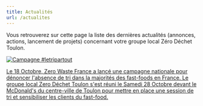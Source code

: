 ```yaml
---
title: Actualités
url: /actualites
---
```


Vous retrouverez sur cette page la liste des dernières actualités (annonces, actions, lancement de projets) concernant votre groupe local Zéro Déchet Toulon.

<div class="container_actu">
  <div class="section">
    <div class="rows">
      <div class="row has-text-centered">
        <a href="/actualites/letripartout" alt="Campagne #letripartout">
          <img src="/actualites/letripartout.png" alt="Campagne #letripartout" />
          <p>Le 18 Octobre, Zero Waste France a lancé une campagne nationale pour dénoncer l'absence de tri dans la majorités des fast-foods en France.
          Le groupe local Zero Déchet Toulon s'est réuni le Samedi 28 Octobre devant le McDonald's du centre-ville de Toulon pour mettre en place une session de tri et sensibiliser les clients du fast-food.</p>
        </a>
      </div>
    </div>
  </div>
</div>
